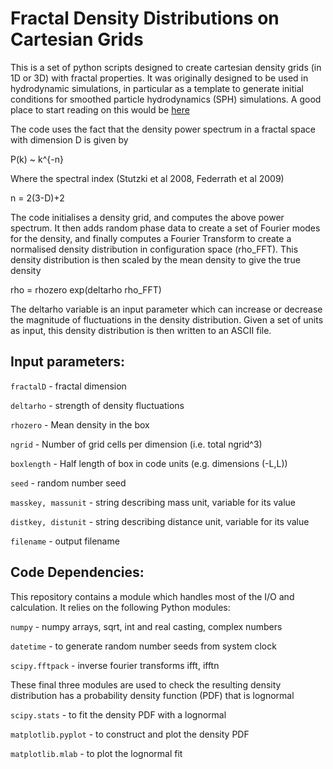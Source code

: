 Fractal Density Distributions on Cartesian Grids
================================================

This is a set of python scripts designed to create cartesian density grids
(in 1D or 3D) with fractal properties.  It was originally designed to be used
in hydrodynamic simulations, in particular as a template to generate initial 
conditions for smoothed particle hydrodynamics (SPH) simulations.  A good place
to start reading on this would be [here](http://arXiv.org/abs/1109.3478)

The code uses the fact that the density power spectrum in a fractal space
with dimension D is given by 

P(k) ~ k^{-n}

Where the spectral index (Stutzki et al 2008, Federrath et al 2009)

n = 2(3-D)+2

The code initialises a density grid, and computes the above power spectrum. It
then adds random phase data to create a set of Fourier modes for the density, and
finally computes a Fourier Transform to create a normalised density distribution 
in configuration space (rho_FFT).  This density distribution is then scaled by the mean
density to give the true density

rho = rhozero exp(deltarho rho_FFT)

The deltarho variable is an input parameter which can increase or decrease the magnitude
of fluctuations in the density distribution.  Given a set of units as input, this 
density distribution is then written to an ASCII file.

Input parameters:
----------------

`fractalD` - fractal dimension

`deltarho` - strength of density fluctuations

`rhozero` - Mean density in the box

`ngrid` - Number of grid cells per dimension (i.e. total ngrid^3)

`boxlength` - Half length of box in code units (e.g. dimensions (-L,L))

`seed` - random number seed

`masskey, massunit` - string describing mass unit, variable for its value

`distkey, distunit` - string describing distance unit, variable for its value

`filename` - output filename

Code Dependencies:
------------------

This repository contains a module which handles most of the I/O and calculation. It
relies on the following Python modules:

`numpy` - numpy arrays, sqrt, int and real casting, complex numbers

`datetime` - to generate random number seeds from system clock

`scipy.fftpack` - inverse fourier transforms ifft, ifftn

These final three modules are used to check the resulting density distribution
has a probability density function (PDF) that is lognormal

`scipy.stats` - to fit the density PDF with a lognormal

`matplotlib.pyplot` - to construct and plot the density PDF

`matplotlib.mlab` - to plot the lognormal fit

